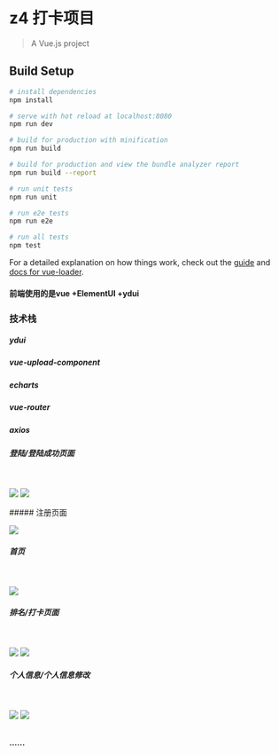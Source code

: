 # z4  打卡项目

> A Vue.js project

## Build Setup

``` bash
# install dependencies
npm install

# serve with hot reload at localhost:8080
npm run dev

# build for production with minification
npm run build

# build for production and view the bundle analyzer report
npm run build --report

# run unit tests
npm run unit

# run e2e tests
npm run e2e

# run all tests
npm test
```

For a detailed explanation on how things work, check out the [guide](http://vuejs-templates.github.io/webpack/) and [docs for vue-loader](http://vuejs.github.io/vue-loader).


#### 前端使用的是vue +ElementUI +ydui

### 技术栈
##### ydui 
##### vue-upload-component
##### echarts
##### vue-router
##### axios



##### 登陆/登陆成功页面
<br>
<p>
  <img src="./gif/login.png" >
  <img src="./gif/loginSucc.png" >
</p>
##### 注册页面
<br>
<p>
	<img src="./gif/register.png" >
</p>

##### 首页
<br>
<p>
	<img src="./gif/shouye.png" >
</p>

##### 排名/打卡页面
<br>
<p>
	<img src="./gif/paixun.png" >
 	<img src="./gif/peisu.png" >
</p>

##### 个人信息/个人信息修改
<br>
<p>
	<img src="./gif/personInfo.png" >
 	<img src="./gif/editor.png" >
</p>

<br>
<strong>......</strong>
<br>





